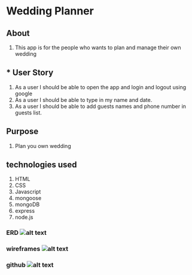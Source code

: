  # Wedding Planner
  ## About 
 1. This app is for the people who wants to plan and manage their own wedding
 
## * User Story
1. As a user I should be able to open the app and login and logout using google
2. As a user I should be able to type in my name and date.
3. As a user I should be able to add guests names and phone number in guests list.

## Purpose
1.  Plan you own wedding

## technologies used

1. HTML 
2. CSS 
3. Javascript 
4. mongoose
5. mongoDB
6. express
7. node.js

### ERD ![alt text](https://i.imgur.com/58oomlb.jpg?1)

### wireframes ![alt text](https://i.imgur.com/smQ4jTE.png)

### github ![alt text](https://github.com/Ruhi-1/Wedding-Planner)